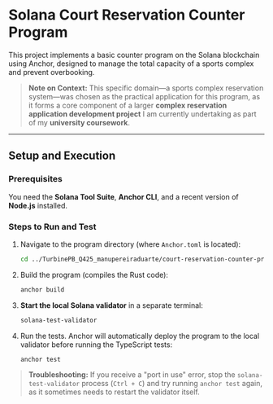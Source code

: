 # Solana Court Reservation Counter Program

This project implements a basic counter program on the Solana blockchain using Anchor, designed to manage the total capacity of a sports complex and prevent overbooking.

> **Note on Context:** This specific domain—a sports complex reservation system—was chosen as the practical application for this program, as it forms a core component of a larger **complex reservation application development project** I am currently undertaking as part of my **university coursework**.

---

## Setup and Execution

### Prerequisites

You need the **Solana Tool Suite**, **Anchor CLI**, and a recent version of **Node.js** installed.

### Steps to Run and Test

1.  Navigate to the program directory (where `Anchor.toml` is located):
    ```bash
    cd ../TurbinePB_Q425_manupereiraduarte/court-reservation-counter-program/court-reservations
    ```

2.  Build the program (compiles the Rust code):
    ```bash
    anchor build
    ```

3.  **Start the local Solana validator** in a separate terminal:
    ```bash
    solana-test-validator
    ```

4.  Run the tests. Anchor will automatically deploy the program to the local validator before running the TypeScript tests:
    ```bash
    anchor test
    ```

> **Troubleshooting:** If you receive a "port in use" error, stop the `solana-test-validator` process (`Ctrl + C`) and try running `anchor test` again, as it sometimes needs to restart the validator itself.